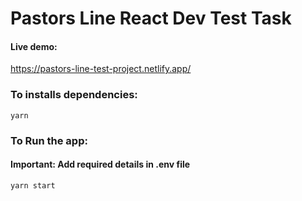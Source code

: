 # Pastors Line React Dev Test Task

#### Live demo:
https://pastors-line-test-project.netlify.app/

### To installs dependencies:

`yarn`

### To Run the app: 

#### Important: Add required details in .env file

`yarn start`
